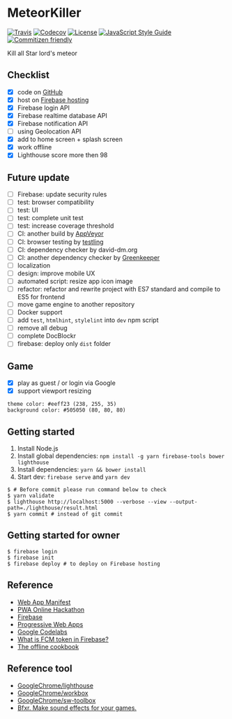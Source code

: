 # MeteorKiller

[![Travis](https://img.shields.io/travis/jojoee/pwa-online-hackathon.svg)](https://travis-ci.org/jojoee/pwa-online-hackathon)
[![Codecov](https://img.shields.io/codecov/c/github/jojoee/pwa-online-hackathon.svg)](https://codecov.io/github/jojoee/pwa-online-hackathon)
[![License](https://img.shields.io/github/license/mashape/apistatus.svg)](http://opensource.org/licenses/MIT)
[![JavaScript Style Guide](https://img.shields.io/badge/code_style-standard-brightgreen.svg)](https://standardjs.com)
[![Commitizen friendly](https://img.shields.io/badge/commitizen-friendly-brightgreen.svg)](http://commitizen.github.io/cz-cli/)

Kill all Star lord's meteor

## Checklist
- [x] code on [GitHub](https://github.com/jojoee/pwa-online-hackathon)
- [x] host on [Firebase hosting](https://pwa-online-hackathon-ae5f6.firebaseapp.com/)
- [x] Firebase login API
- [x] Firebase realtime database API
- [x] Firebase notification API
- [ ] using Geolocation API
- [x] add to home screen + splash screen
- [x] work offline
- [x] Lighthouse score more then 98

## Future update
- [ ] Firebase: update security rules
- [ ] test: browser compatibility
- [ ] test: UI
- [ ] test: complete unit test
- [ ] test: increase coverage threshold
- [ ] CI: another build by [AppVeyor](http://appveyor.com/)
- [ ] CI: browser testing by [testling](https://ci.testling.com/)
- [ ] CI: dependency checker by david-dm.org
- [ ] CI: another dependency checker by [Greenkeeper](https://greenkeeper.io/)
- [ ] localization
- [ ] design: improve mobile UX
- [ ] automated script: resize app icon image
- [ ] refactor: refactor and rewrite project with ES7 standard and compile to ES5 for frontend
- [ ] move game engine to another repository
- [ ] Docker support
- [ ] add `test`, `htmlhint`, `stylelint` into `dev` npm script
- [ ] remove all debug
- [ ] complete DocBlockr
- [ ] firebase: deploy only `dist` folder

## Game
- [x] play as guest / or login via Google
- [x] support viewport resizing

```
theme color: #eeff23 (238, 255, 35)
background color: #505050 (80, 80, 80)
```

## Getting started
1. Install Node.js
2. Install global dependencies: `npm install -g yarn firebase-tools bower lighthouse`
3. Install dependencies: `yarn && bower install`
4. Start dev: `firebase serve` and `yarn dev`

```
$ # Before commit please run command below to check
$ yarn validate
$ lighthouse http://localhost:5000 --verbose --view --output-path=./lighthouse/result.html
$ yarn commit # instead of git commit

```

## Getting started for owner
```
$ firebase login
$ firebase init
$ firebase deploy # to deploy on Firebase hosting
```

## Reference
- [Web App Manifest](https://developer.mozilla.org/en-US/docs/Web/Manifest)
- [PWA Online Hackathon](https://pwa.online.hackathon.in.th/)
- [Firebase](https://firebase.google.com/)
- [Progressive Web Apps](https://developers.google.com/web/progressive-web-apps/)
- [Google Codelabs](https://codelabs.developers.google.com)
- [What is FCM token in Firebase?](https://stackoverflow.com/questions/37671380/what-is-fcm-token-in-firebase)
- [The offline cookbook](https://jakearchibald.com/2014/offline-cookbook/)

## Reference tool
- [GoogleChrome/lighthouse](https://github.com/GoogleChrome/lighthouse)
- [GoogleChrome/workbox](https://github.com/googlechrome/workbox)
- [GoogleChrome/sw-toolbox](https://github.com/GoogleChrome/sw-toolbox)
- [Bfxr.  Make sound effects for your games.](http://www.bfxr.net/)
